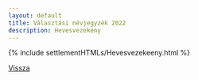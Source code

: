 ```yaml
---
layout: default
title: Választási névjegyzék 2022
description: Hevesvezekény
---
```


{% include settlementHTMLs/Hevesvezekeeny.html %}

[Vissza](./)